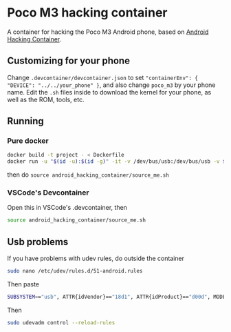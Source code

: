 # Poco M3 hacking container

A container for hacking the Poco M3 Android phone, based on [Android Hacking Container](https://github.com/lattice0/android_hacking_container).

## Customizing for your phone

Change `.devcontainer/devcontainer.json` to set `"containerEnv": { "DEVICE": "../../your_phone" }`, and also change `poco_m3` by your phone name. Edit the `.sh` files inside to download the kernel for your phone, as well as the ROM, tools, etc. 

## Running

### Pure docker

```bash
docker build -t project - < Dockerfile
docker run -u "$(id -u):$(id -g)" -it -v /dev/bus/usb:/dev/bus/usb -v $PWD/.mount/.android:/home/dev/.android -v $PWD:/home/dev/project -e DEVICE="../../poco_m3" project /bin/bash
```

then do `source android_hacking_container/source_me.sh`

### VSCode's Devcontainer

Open this in VSCode's .devcontainer, then 

```bash
source android_hacking_container/source_me.sh
```

## Usb problems

If you have problems with udev rules, do outside the container

```bash
sudo nano /etc/udev/rules.d/51-android.rules
```

Then paste

```bash
SUBSYSTEM=="usb", ATTR{idVendor}=="18d1", ATTR{idProduct}=="d00d", MODE="0666",>
```

Then

```bash
sudo udevadm control --reload-rules
```
